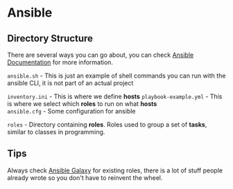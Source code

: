 # Ansible

## Directory Structure
There are several ways you can go about, you can check [Ansible Documentation](https://docs.ansible.com/ansible/2.8/user_guide/playbooks_best_practices.html#directory-layout) for more information.  

`ansible.sh` - This is just an example of shell commands you can run with the ansible CLI, it is not part of an actual project

`inventory.ini` - This is where we define **hosts**
`playbook-example.yml` - This is where we select which **roles** to run on what **hosts**  
`ansible.cfg` - Some configuration for ansible

`roles` - Directory containing **roles**. Roles used to group a set of **tasks**, similar to classes in programming.

## Tips
Always check [Ansible Galaxy](https://galaxy.ansible.com/) for existing roles, there is a lot of stuff people already wrote so you don't have to reinvent the wheel.